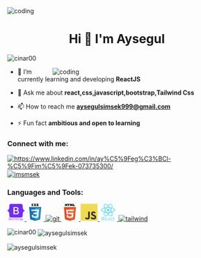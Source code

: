 <img alt="coding" width="" src="https://media.licdn.com/dms/image/v2/D4D16AQEKYw5KdSrCYQ/profile-displaybackgroundimage-shrink_350_1400/profile-displaybackgroundimage-shrink_350_1400/0/1715264063023?e=1730937600&v=beta&t=DH2HloYX6WpQlVt58AtvQ680uHLaRwiH9n-h5IRUoFo">
<h1 align="center">Hi 👋 I'm Aysegul</h1>
<p align="left"> <img src="https://komarev.com/ghpvc/?username=cinar00&label=Profile%20views&color=0e75b6&style=flat" alt="cinar00" /> </p>
<img align="right" alt="coding" width="400" src="https://media4.giphy.com/media/v1.Y2lkPTc5MGI3NjExcmwwcjMyZ29tajdhMWhzeHd0dmk0YzJxM3gwYW10amE4d2x3YTR4YSZlcD12MV9pbnRlcm5hbF9naWZfYnlfaWQmY3Q9Zw/xT8qBsOjMOcdeGJIU8/giphy.webp">



- 🌱 I’m currently learning and developing **ReactJS**

- 💬 Ask me about **react,css,javascript,bootstrap,Tailwind Css**

- 📫 How to reach me **aysegulsimsek999@gmail.com**

- ⚡ Fun fact **ambitious and open to learning**

<h3 align="left">Connect with me:</h3>
<p align="left">

<a href="https://www.linkedin.com/in/ay%C5%9Feg%C3%BCl-%C5%9Fim%C5%9Fek-073735300/" target="blank"><img align="center" src="https://raw.githubusercontent.com/rahuldkjain/github-profile-readme-generator/master/src/images/icons/Social/linked-in-alt.svg" alt="https://www.linkedin.com/in/ay%C5%9Feg%C3%BCl-%C5%9Fim%C5%9Fek-073735300/" height="30" width="40" /></a>
<a href="https://instagram.com/imsmsek" target="blank"><img align="center" src="https://raw.githubusercontent.com/rahuldkjain/github-profile-readme-generator/master/src/images/icons/Social/instagram.svg" alt="imsmsek" height="30" width="40" /></a>
</p>

<h3 align="left">Languages and Tools:</h3>
<p align="left"> <a href="https://getbootstrap.com" target="_blank" rel="noreferrer"> <img src="https://raw.githubusercontent.com/devicons/devicon/master/icons/bootstrap/bootstrap-plain-wordmark.svg" alt="bootstrap" width="40" height="40"/> </a> <a href="https://www.w3schools.com/css/" target="_blank" rel="noreferrer"> <img src="https://raw.githubusercontent.com/devicons/devicon/master/icons/css3/css3-original-wordmark.svg" alt="css3" width="40" height="40"/> </a> <a href="https://git-scm.com/" target="_blank" rel="noreferrer"> <img src="https://www.vectorlogo.zone/logos/git-scm/git-scm-icon.svg" alt="git" width="40" height="40"/> </a> <a href="https://www.w3.org/html/" target="_blank" rel="noreferrer"> <img src="https://raw.githubusercontent.com/devicons/devicon/master/icons/html5/html5-original-wordmark.svg" alt="html5" width="40" height="40"/> </a> <a href="https://developer.mozilla.org/en-US/docs/Web/JavaScript" target="_blank" rel="noreferrer"> <img src="https://raw.githubusercontent.com/devicons/devicon/master/icons/javascript/javascript-original.svg" alt="javascript" width="40" height="40"/> </a> <a href="https://reactjs.org/" target="_blank" rel="noreferrer"> <img src="https://raw.githubusercontent.com/devicons/devicon/master/icons/react/react-original-wordmark.svg" alt="react" width="40" height="40"/> </a> <a href="https://tailwindcss.com/" target="_blank" rel="noreferrer"> <img src="https://www.vectorlogo.zone/logos/tailwindcss/tailwindcss-icon.svg" alt="tailwind" width="40" height="40"/> </a> </p>

<p><img align="left" src="https://github-readme-stats.vercel.app/api/top-langs?username=aysegulsimsek&show_icons=true&locale=en&layout=compact" alt="cinar00" /></p>

<p>&nbsp;<img align="center" src="https://github-readme-stats.vercel.app/api?username=aysegulsimsek&hide=contribs,prs" alt="aysegulsimsek" /></p>

<p><img align="center" src="https://github-readme-streak-stats.herokuapp.com/?user=aysegulsimsek&" alt="aysegulsimsek" /></p>
